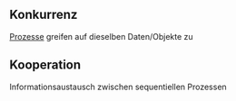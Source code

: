 

## Konkurrenz
[Prozesse](Prozess.md) greifen auf dieselben Daten/Objekte zu


## Kooperation

Informationsaustausch zwischen sequentiellen Prozessen

